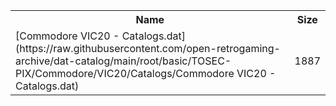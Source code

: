 <table>
<tr><th>Name</th><th>Size</th></tr>
<tr><td>[Commodore VIC20 - Catalogs.dat](https://raw.githubusercontent.com/open-retrogaming-archive/dat-catalog/main/root/basic/TOSEC-PIX/Commodore/VIC20/Catalogs/Commodore VIC20 - Catalogs.dat)</td><td>1887</td></tr>
</table>
